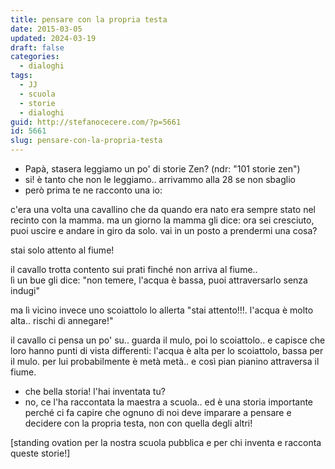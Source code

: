 ```yaml
---
title: pensare con la propria testa
date: 2015-03-05
updated: 2024-03-19
draft: false
categories:
  - dialoghi
tags:
  - JJ
  - scuola
  - storie
  - dialoghi
guid: http://stefanocecere.com/?p=5661
id: 5661
slug: pensare-con-la-propria-testa
---
```


- Papà, stasera leggiamo un po' di storie Zen? (ndr: "101 storie zen")
- si! è tanto che non le leggiamo.. arrivammo alla 28 se non sbaglio
- però prima te ne racconto una io:

c'era una volta una cavallino che da quando era nato era sempre stato nel recinto con la mamma. ma un giorno la mamma gli dice: ora sei cresciuto, puoi uscire e andare in giro da solo. vai in un posto a prendermi una cosa?

stai solo attento al fiume!

il cavallo trotta contento sui prati finché non arriva al fiume..  
lì un bue gli dice: "non temere, l'acqua è bassa, puoi attraversarlo senza indugi"

ma lì vicino invece uno scoiattolo lo allerta "stai attento!!!. l'acqua è molto alta.. rischi di annegare!"

il cavallo ci pensa un po' su.. guarda il mulo, poi lo scoiattolo.. e capisce che loro hanno punti di vista differenti: l'acqua è alta per lo scoiattolo, bassa per il mulo. per lui probabilmente è metà metà.. e così pian pianino attraversa il fiume.

- che bella storia! l'hai inventata tu?
- no, ce l'ha raccontata la maestra a scuola.. ed è una storia importante perché ci fa capire che ognuno di noi deve imparare a pensare e decidere con la propria testa, non con quella degli altri!

[standing ovation per la nostra scuola pubblica e per chi inventa e racconta queste storie!]
